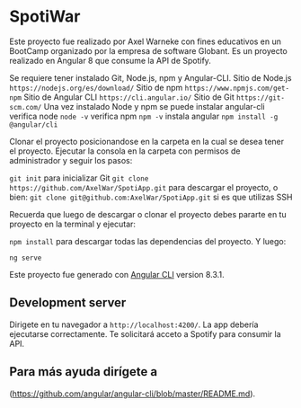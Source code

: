 # SpotiWar

Este proyecto fue realizado por Axel Warneke con fines educativos en un BootCamp organizado por la empresa de software Globant.
Es un proyecto realizado en Angular 8 que consume la API de Spotify.

Se requiere tener instalado Git, Node.js, npm y Angular-CLI.
Sitio de Node.js
`https://nodejs.org/es/download/`
Sitio de npm
`https://www.npmjs.com/get-npm`
Sitio de Angular CLI
`https://cli.angular.io/`
Sitio de Git
`https://git-scm.com/`
Una vez instalado Node y npm se puede instalar angular-cli
verifica node
`node -v`
verifica npm
`npm -v`
instala angular
`npm install -g @angular/cli`

Clonar el proyecto posicionandose en la carpeta en la cual se desea tener el proyecto. Ejecutar la consola en la carpeta con permisos de administrador y seguir los pasos:

`git init`
para inicializar Git
`git clone https://github.com/AxelWar/SpotiApp.git`
para descargar el proyecto, o bien: 
`git clone git@github.com:AxelWar/SpotiApp.git`
si es que utilizas SSH

Recuerda que luego de descargar o clonar el proyecto debes pararte en tu proyecto en la terminal y ejecutar:

`npm install`
para descargar todas las dependencias del proyecto. Y luego:

`ng serve` 

Este proyecto fue generado con [Angular CLI](https://github.com/angular/angular-cli) version 8.3.1.

## Development server

Dirigete en tu navegador a `http://localhost:4200/`. La app debería ejecutarse correctamente.
Te solicitará acceto a Spotify para consumir la API.

## Para más ayuda dirígete a
(https://github.com/angular/angular-cli/blob/master/README.md).
